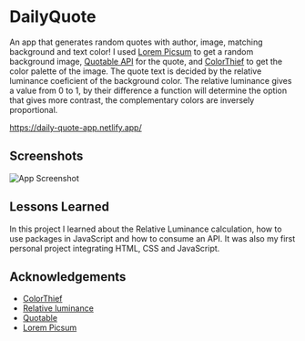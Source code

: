 
# DailyQuote

An app that generates random quotes with author, image, matching background and text color!
I used [Lorem Picsum](https://picsum.photos/) to get a random background image, [Quotable API](https://github.com/lukePeavey/quotable) for the quote, and [ColorThief](https://lokeshdhakar.com/projects/color-thief/) to get the color palette of the image. The quote text is decided by the relative luminance coeficient of the background color. The relative luminance gives a value from 0 to 1, by their difference a function will determine the option that gives more contrast, the complementary colors are inversely proportional.


https://daily-quote-app.netlify.app/
## Screenshots

![App Screenshot](screenshot_demo)


## Lessons Learned

In this project I learned about the Relative Luminance calculation, how to use packages in JavaScript and how to consume an API. It was also my first personal project integrating HTML, CSS and JavaScript.

## Acknowledgements

 - [ColorThief](https://lokeshdhakar.com/projects/color-thief/)
 - [Relative luminance](https://lokeshdhakar.com/projects/color-thief/)
 - [Quotable](https://github.com/lukePeavey/quotable)
 - [Lorem Picsum](https://picsum.photos/)

